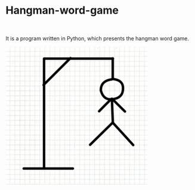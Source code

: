 # Hangman-word-game
<br>

It is a program written in Python, which presents the hangman word game.

![Hangman word game](hangman.png)

